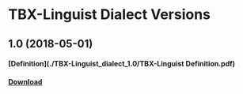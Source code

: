 # TBX-Linguist Dialect Versions

## 1.0 (2018-05-01)
#### [Definition](./TBX-Linguist_dialect_1.0/TBX-Linguist Definition.pdf)
#### [Download](./TBX-Linguist_dialect_1.0.zip)
